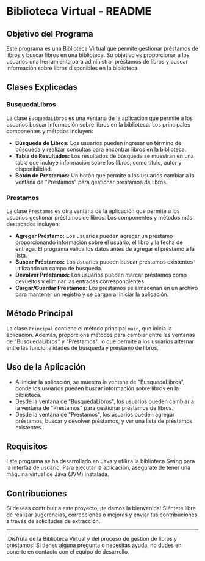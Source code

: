 # Biblioteca Virtual - README

## Objetivo del Programa
Este programa es una Biblioteca Virtual que permite gestionar préstamos de libros y buscar libros en una biblioteca. Su objetivo es proporcionar a los usuarios una herramienta para administrar préstamos de libros y buscar información sobre libros disponibles en la biblioteca.

## Clases Explicadas
### BusquedaLibros
La clase `BusquedaLibros` es una ventana de la aplicación que permite a los usuarios buscar información sobre libros en la biblioteca. Los principales componentes y métodos incluyen:

- **Búsqueda de Libros:** Los usuarios pueden ingresar un término de búsqueda y realizar consultas para encontrar libros en la biblioteca.
- **Tabla de Resultados:** Los resultados de búsqueda se muestran en una tabla que incluye información sobre los libros, como título, autor y disponibilidad.
- **Botón de Prestamos:** Un botón que permite a los usuarios cambiar a la ventana de "Prestamos" para gestionar préstamos de libros.

### Prestamos
La clase `Prestamos` es otra ventana de la aplicación que permite a los usuarios gestionar préstamos de libros. Los componentes y métodos más destacados incluyen:

- **Agregar Préstamo:** Los usuarios pueden agregar un préstamo proporcionando información sobre el usuario, el libro y la fecha de entrega. El programa valida los datos antes de agregar el préstamo a la lista.
- **Buscar Préstamos:** Los usuarios pueden buscar préstamos existentes utilizando un campo de búsqueda.
- **Devolver Préstamos:** Los usuarios pueden marcar préstamos como devueltos y eliminar las entradas correspondientes.
- **Cargar/Guardar Préstamos:** Los préstamos se almacenan en un archivo para mantener un registro y se cargan al iniciar la aplicación.

## Método Principal
La clase `Principal` contiene el método principal `main`, que inicia la aplicación. Además, proporciona métodos para cambiar entre las ventanas de "BusquedaLibros" y "Prestamos", lo que permite a los usuarios alternar entre las funcionalidades de búsqueda y préstamo de libros.

## Uso de la Aplicación
- Al iniciar la aplicación, se muestra la ventana de "BusquedaLibros", donde los usuarios pueden buscar información sobre libros en la biblioteca.
- Desde la ventana de "BusquedaLibros", los usuarios pueden cambiar a la ventana de "Prestamos" para gestionar préstamos de libros.
- Desde la ventana de "Prestamos", los usuarios pueden agregar préstamos, buscar y devolver préstamos, y ver una lista de préstamos existentes.

## Requisitos
Este programa se ha desarrollado en Java y utiliza la biblioteca Swing para la interfaz de usuario. Para ejecutar la aplicación, asegúrate de tener una máquina virtual de Java (JVM) instalada.

## Contribuciones
Si deseas contribuir a este proyecto, ¡te damos la bienvenida! Siéntete libre de realizar sugerencias, correcciones o mejoras y enviar tus contribuciones a través de solicitudes de extracción.

---

¡Disfruta de la Biblioteca Virtual y del proceso de gestión de libros y préstamos! Si tienes alguna pregunta o necesitas ayuda, no dudes en ponerte en contacto con el equipo de desarrollo.
